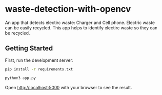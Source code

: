 # waste-detection-with-opencv


An app that detects electirc waste: Charger and Cell phone. Electric waste can be easily recycled. This app helps to identify electirc waste so they can be recycled.

## Getting Started

First, run the development server:

```bash
pip install -r requirements.txt

python3 app.py

```

Open [http://localhost:5000](http://localhost:5000) with your browser to see the result.


